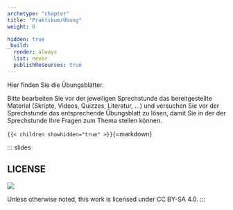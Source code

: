```yaml
---
archetype: "chapter"
title: "Praktikum/Übung"
weight: 0

hidden: true
_build:
  render: always
  list: never
  publishResources: true
---
```



Hier finden Sie die Übungsblätter.

Bitte bearbeiten Sie vor der jeweiligen Sprechstunde das bereitgestellte Material
(Skripte, Videos, Quizzes, Literatur, ...) und versuchen Sie vor der Sprechstunde
das entsprechende Übungsblatt zu lösen, damit Sie in der der Sprechstunde Ihre
Fragen zum Thema stellen können.


`{{< children showhidden="true" >}}`{=markdown}







<!-- DO NOT REMOVE - THIS IS A LAST SLIDE TO INDICATE THE LICENSE AND POSSIBLE EXCEPTIONS (IMAGES, ...). -->
::: slides
## LICENSE
![](https://licensebuttons.net/l/by-sa/4.0/88x31.png)

Unless otherwise noted, this work is licensed under CC BY-SA 4.0.
:::

